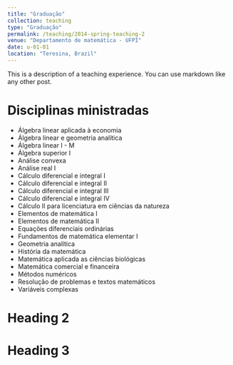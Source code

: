 ```yaml
---
title: "Graduação"
collection: teaching
type: "Graduação"
permalink: /teaching/2014-spring-teaching-2
venue: "Departamento de matemática - UFPI"
date: u-01-01
location: "Teresina, Brazil"
---
```


This is a description of a teaching experience. You can use markdown like any other post.

Disciplinas ministradas
======
- Álgebra linear aplicada à economia
- Álgebra linear e geometria analítica
- Álgebra linear I - M
- Álgebra superior I
- Análise convexa
- Análise real I
- Cálculo diferencial e integral I
- Cálculo diferencial e integral II
- Cálculo diferencial e integral III
- Cálculo diferencial e integral IV
- Cálculo II para licenciatura em ciências da natureza
- Elementos de matemática I
- Elementos de matemática II
- Equações diferenciais ordinárias
- Fundamentos de matemática elementar I
- Geometria analítica
- História da matemática
- Matemática aplicada as ciências biológicas
- Matemática comercial e financeira
- Métodos numéricos
- Resolução de problemas e textos matemáticos
- Variáveis complexas
  
Heading 2
======

Heading 3
======
